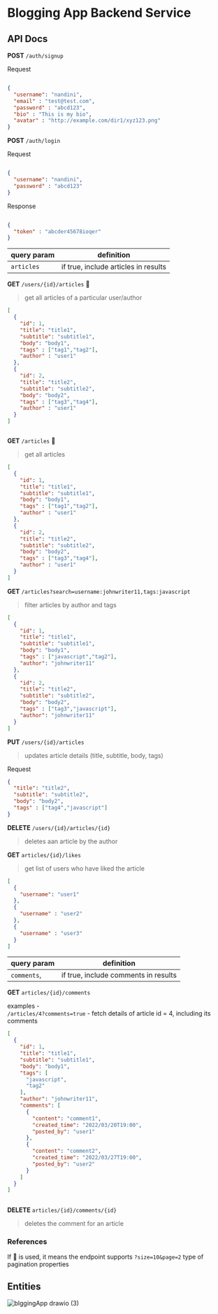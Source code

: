 # Blogging App Backend Service

## API Docs

**POST** `/auth/signup`

Request

```json

{
  "username": "nandini",
  "email" : "test@test.com",
  "password" : "abcd123",
  "bio" : "This is my bio",
  "avatar" : "http://example.com/dir1/xyz123.png"
}

```

**POST** `/auth/login`

Request

```json

{
  "username": "nandini",
  "password" : "abcd123"
}

```

Response
```json

{
  "token" : "abcder45678ioqer"
}

```

| query param | definition                           | 
|-------------|--------------------------------------|
| `articles`  | if true, include articles in results | 

**GET** `/users/{id}/articles` 📄
>get all articles of a particular user/author

```json
[
  {
    "id": 1,
    "title": "title1",
    "subtitle": "subtitle1",
    "body": "body1",
    "tags" : ["tag1","tag2"],
    "author" : "user1"
  },
  {
    "id": 2,
    "title": "title2",
    "subtitle": "subtitle2",
    "body": "body2",
    "tags" : ["tag3","tag4"],
    "author" : "user1"
  }
]



```

**GET** `/articles` 📄
> get all articles

```json
[
  {
    "id": 1,
    "title": "title1",
    "subtitle": "subtitle1",
    "body": "body1",
    "tags" : ["tag1","tag2"],
    "author" : "user1"
  },
  {
    "id": 2,
    "title": "title2",
    "subtitle": "subtitle2",
    "body": "body2",
    "tags" : ["tag3","tag4"],
    "author" : "user1"
  }
]

```

**GET** `/articles?search=username:johnwriter11,tags:javascript`
> filter articles by author and tags
```json
[
  {
    "id": 1,
    "title": "title1",
    "subtitle": "subtitle1",
    "body": "body1",
    "tags" : ["javascript","tag2"],
    "author": "johnwriter11"
  },
  {
    "id": 2,
    "title": "title2",
    "subtitle": "subtitle2",
    "body": "body2",
    "tags" : ["tag3","javascript"],
    "author": "johnwriter11"
  }
]
```

**PUT** `/users/{id}/articles`
>updates article details (title, subtitle, body, tags)

Request
```json
{
  "title": "title2",
  "subtitle": "subtitle2",
  "body": "body2",
  "tags" : ["tag4","javascript"]
}
```

**DELETE** `/users/{id}/articles/{id}`
> deletes aan article by the author


**GET** `articles/{id}/likes`
> get  list of users who have liked the article

```json
[
  {
    "username": "user1"
  },
  {
    "username" : "user2"
  },
  {
    "username" : "user3"
  }
]
```

| query param | definition                           | 
|-------------|--------------------------------------|
| `comments`, | if true, include comments in results | 

**GET** `articles/{id}/comments`

examples -   
`/articles/4?comments=true`  - fetch details of article id = 4, including its comments

```json
[
  {
    "id": 1,
    "title": "title1",
    "subtitle": "subtitle1",
    "body": "body1",
    "tags": [
      "javascript",
      "tag2"
    ],
    "author": "johnwriter11",
    "comments": [
      {
        "content": "comment1",
        "created_time": "2022/03/20T19:00",
        "posted_by": "user1"
      },
      {
        "content": "comment2",
        "created_time": "2022/03/27T19:00",
        "posted_by": "user2"
      }
    ]
  }
]
  
```

**DELETE** `articles/{id}/comments/{id}`
> deletes the comment for an article



### References

If 📄 is used, it means the endpoint supports `?size=10&page=2` type of pagination properties

## Entities 

![blggingApp drawio (3)](https://user-images.githubusercontent.com/93430500/181287657-06e4b854-7edd-473f-9e2e-61299288af07.png)
